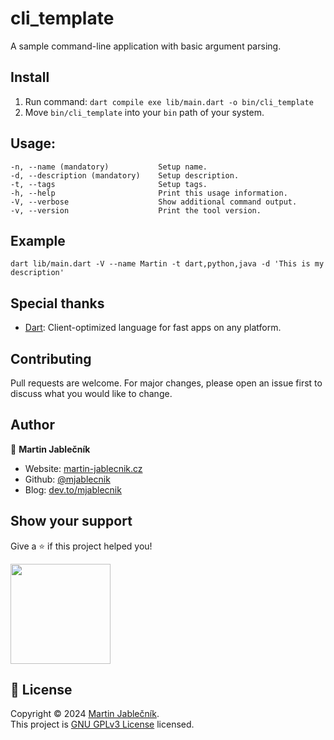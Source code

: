 # cli_template
A sample command-line application with basic argument parsing.


## Install
1) Run command: `dart compile exe lib/main.dart -o bin/cli_template`
2) Move `bin/cli_template` into your `bin` path of your system.


## Usage:
```
-n, --name (mandatory)           Setup name.
-d, --description (mandatory)    Setup description.
-t, --tags                       Setup tags.
-h, --help                       Print this usage information.
-V, --verbose                    Show additional command output.
-v, --version                    Print the tool version.
```


## Example
```
dart lib/main.dart -V --name Martin -t dart,python,java -d 'This is my description'
```


## Special thanks

 - [Dart](https://dart.dev/): Client-optimized language for fast apps on any platform.


## Contributing
Pull requests are welcome. For major changes, please open an issue first to discuss what you would like to change.


## Author

👤 **Martin Jablečník**

* Website: [martin-jablecnik.cz](https://www.martin-jablecnik.cz)
* Github: [@mjablecnik](https://github.com/mjablecnik)
* Blog: [dev.to/mjablecnik](https://dev.to/mjablecnik)


## Show your support

Give a ⭐️ if this project helped you!

<a href="https://www.patreon.com/mjablecnik">
  <img src="https://c5.patreon.com/external/logo/become_a_patron_button@2x.png" width="160">
</a>


## 📝 License

Copyright © 2024 [Martin Jablečník](https://github.com/mjablecnik).<br />
This project is [GNU GPLv3 License](https://choosealicense.com/licenses/gpl-3.0/) licensed.


